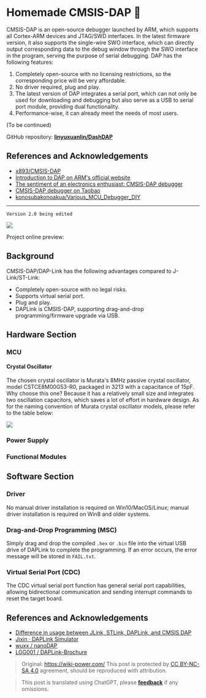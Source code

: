 # Homemade CMSIS-DAP 🚧

CMSIS-DAP is an open-source debugger launched by ARM, which supports all Cortex-ARM devices and JTAG/SWD interfaces. In the latest firmware version, it also supports the single-wire SWO interface, which can directly output corresponding data to the debug window through the SWO interface in the program, serving the purpose of serial debugging. DAP has the following features:

1. Completely open-source with no licensing restrictions, so the corresponding price will be very affordable.
2. No driver required, plug and play.
3. The latest version of DAP integrates a serial port, which can not only be used for downloading and debugging but also serve as a USB to serial port module, providing dual functionality.
4. Performance-wise, it can already meet the needs of most users.

(To be continued)

GitHub repository: [**linyuxuanlin/DashDAP**](https://github.com/linyuxuanlin/DashDAP)

## References and Acknowledgements

- [x893/CMSIS-DAP](https://github.com/x893/CMSIS-DAP)
- [Introduction to DAP on ARM's official website](http://www.keil.com/pack/doc/cmsis/DAP/html/index.html)
- [The sentiment of an electronics enthusiast: CMSIS-DAP debugger](http://www.stmcu.org.cn/module/forum/thread-610968-1-2.html)
- [CMSIS-DAP debugger on Taobao](https://item.taobao.com/item.htm?spm=a1z10.1-c.w5003-21405148310.36.78726a3dta5ieC&id=550828063764&scene=taobao_shop)
- [konosubakonoakua/Various_MCU_Debugger_DIY](https://github.com/konosubakonoakua/Various_MCU_Debugger_DIY)

---

`Version 2.0 being edited`

![](https://img.wiki-power.com/d/wiki-media/img/20200613154907.jpg)

Project online preview:

<div class="altium-iframe-viewer">
  <div
    class="altium-ecad-viewer"
    data-project-src="https://github.com/linyuxuanlin/DashDAP/raw/master/Hardware/DashDAP.zip"
  ></div>
</div>

## Background

CMSIS-DAP/DAP-Link has the following advantages compared to J-Link/ST-Link:

- Completely open-source with no legal risks.
- Supports virtual serial port.
- Plug and play.
- DAPLink is CMSIS-DAP, supporting drag-and-drop programming/firmware upgrade via USB.

## Hardware Section

### MCU

#### Crystal Oscillator

The chosen crystal oscillator is Murata's 8MHz passive crystal oscillator, model CSTCE8M00G53-R0, packaged in 3213 with a capacitance of 15pF. Why choose this one? Because it has a relatively small size and integrates two oscillation capacitors, which saves a lot of effort in hardware design. As for the naming convention of Murata crystal oscillator models, please refer to the table below:

![](https://img.wiki-power.com/d/wiki-media/img/20200612143451.jpg)

### Power Supply

### Functional Modules

## Software Section

### Driver

No manual driver installation is required on Win10/MacOS/Linux; manual driver installation is required on Win8 and older systems.

### Drag-and-Drop Programming (MSC)

Simply drag and drop the compiled `.hex` or `.bin` file into the virtual USB drive of DAPLink to complete the programming. If an error occurs, the error message will be stored in `FAIL.txt`.

### Virtual Serial Port (CDC)

The CDC virtual serial port function has general serial port capabilities, allowing bidirectional communication and sending interrupt commands to reset the target board.

## References and Acknowledgements

- [Difference in usage between JLink, STLink, DAPLink, and CMSIS DAP](https://blog.csdn.net/zhouml_msn/article/details/105298776)
- [Jixin · DAPLink Simulator](https://www.jixin.pro/bbs/topic/4187)
- [wuxx / nanoDAP](https://github.com/wuxx/nanoDAP)
- [LGG001 / DAPLink-Brochure](https://github.com/LGG001/DAPLink-Brochure)

> Original: <https://wiki-power.com/>
> This post is protected by [CC BY-NC-SA 4.0](https://creativecommons.org/licenses/by/4.0/deed.en) agreement, should be reproduced with attribution.

> This post is translated using ChatGPT, please [**feedback**](https://github.com/linyuxuanlin/Wiki_MkDocs/issues/new) if any omissions.